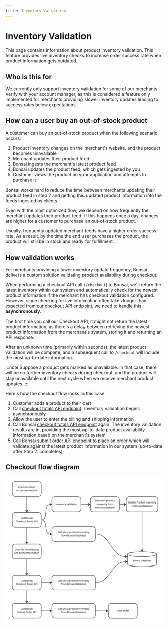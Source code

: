```yaml
---
title: Inventory Validation
---
```


# Inventory Validation

This page contains information about product inventory validation. 
This feature provides live inventory checks to increase order success rate when product information gets outdated.

## Who is this for
We currently only support inventory validation for some of our merchants. 
Verify with your account manager, as this is considered a feature only implemented for merchants providing slower inventory updates leading to success rates below expectations.

## How can a user buy an out-of-stock product
A customer can buy an out-of-stock product when the following scenario occurs:

1. Product inventory changes on the merchant's website, and the product becomes unavailable
2. Merchant updates their product feed
3. Bonsai ingests the merchant's latest product feed
4. Bonsai updates the product feed, which gets ingested by you
5. Customer views the product on your application and attempts to purchase it

Bonsai works hard to reduce the time between merchants updating their product feed in step 2 and getting this updated product information into the feeds ingested by clients.

Even with the most optimized flow, we depend on how frequently the merchant updates their product feed. If this happens once a day, chances are higher for a customer to purchase an out-of-stock product.

Usually, frequently updated merchant feeds have a higher order success rate. As a result, by the time the end user purchases the product, the product will still be in stock and ready for fulfillment.

## How validation works
For merchants providing a lower inventory update frequency, 
Bonsai delivers a custom solution validating product availability during checkout.

When performing a checkout API call (`/checkout`) to Bonsai, 
we'll return the latest inventory within our system and automatically check for the newest product information if the merchant has checkout validation configured. 
However, since checking for live information often takes longer than expected from our checkout API endpoint, we need to handle this **asynchronously**.

The first time you call our Checkout API, it might not return the latest product information, 
as there's a delay between retrieving the newest product information from the merchant's system, 
storing it and returning an API response.

After an unknown time (primarily within seconds), the latest product validation will be complete, and a subsequent call to `/checkout` will include the most up-to-date information.

:::note
Suppose a product gets marked as unavailable. 
In that case, there will be no further inventory checks during checkout, and the product will stay unavailable until the next cycle when we receive merchant product updates.
:::

Here's how the checkout flow looks in this case:
1. Customer adds a product to their cart
2. Call [checkout totals API endpoint](../api/orders/checkout-totals.api.mdx). Inventory validation begins asynchronously
3. Allow the user to enter the billing and shipping information
4. Call Bonsai [checkout totals API endpoint](../api/orders/checkout-totals.api.mdx) again. The inventory validation results are in, providing the most up-to-date product availability information based on the merchant's system
5. Call Bonsai [submit order API endpoint](../api/orders/submit-orders.api.mdx) to place an order which will validate against the latest product information in our system (up-to-date after Step 2. completes)

## Checkout flow diagram
![Inventory validation flow diagram](./inventory-validation-flow-diagram.jpg)

[comment]: # (Edit diagram https://miro.com/app/board/uXjVPxSArFY=/)
